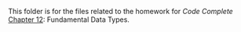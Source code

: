 This folder is for the files related to the homework for *Code Complete* [Chapter 12](https://dewv.github.io/csci-201/chapter12FundamentalDataTypes): Fundamental Data Types.
